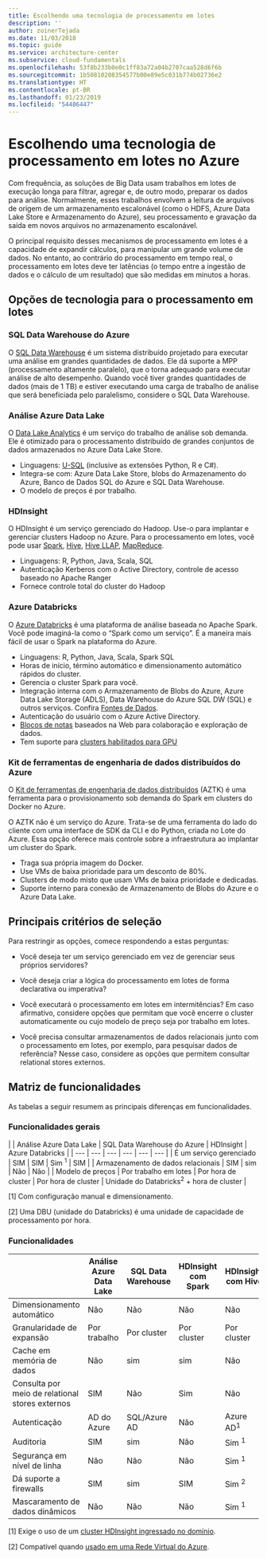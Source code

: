 ```yaml
---
title: Escolhendo uma tecnologia de processamento em lotes
description: ''
author: zoinerTejada
ms.date: 11/03/2018
ms.topic: guide
ms.service: architecture-center
ms.subservice: cloud-fundamentals
ms.openlocfilehash: 53f8b233b0e0c1ff83a72a04b2707caa528d6f6b
ms.sourcegitcommit: 1b50810208354577b00e89e5c031b774b02736e2
ms.translationtype: HT
ms.contentlocale: pt-BR
ms.lasthandoff: 01/23/2019
ms.locfileid: "54486447"
---
```

# <a name="choosing-a-batch-processing-technology-in-azure"></a>Escolhendo uma tecnologia de processamento em lotes no Azure

Com frequência, as soluções de Big Data usam trabalhos em lotes de execução longa para filtrar, agregar e, de outro modo, preparar os dados para análise. Normalmente, esses trabalhos envolvem a leitura de arquivos de origem de um armazenamento escalonável (como o HDFS, Azure Data Lake Store e Armazenamento do Azure), seu processamento e gravação da saída em novos arquivos no armazenamento escalonável.

O principal requisito desses mecanismos de processamento em lotes é a capacidade de expandir cálculos, para manipular um grande volume de dados. No entanto, ao contrário do processamento em tempo real, o processamento em lotes deve ter latências (o tempo entre a ingestão de dados e o cálculo de um resultado) que são medidas em minutos a horas.

## <a name="technology-choices-for-batch-processing"></a>Opções de tecnologia para o processamento em lotes

### <a name="azure-sql-data-warehouse"></a>SQL Data Warehouse do Azure

O [SQL Data Warehouse](/azure/sql-data-warehouse/) é um sistema distribuído projetado para executar uma análise em grandes quantidades de dados. Ele dá suporte a MPP (processamento altamente paralelo), que o torna adequado para executar análise de alto desempenho. Quando você tiver grandes quantidades de dados (mais de 1 TB) e estiver executando uma carga de trabalho de análise que será beneficiada pelo paralelismo, considere o SQL Data Warehouse.

### <a name="azure-data-lake-analytics"></a>Análise Azure Data Lake

O [Data Lake Analytics](/azure/data-lake-analytics/data-lake-analytics-overview) é um serviço do trabalho de análise sob demanda. Ele é otimizado para o processamento distribuído de grandes conjuntos de dados armazenados no Azure Data Lake Store.

- Linguagens: [U-SQL](/azure/data-lake-analytics/data-lake-analytics-u-sql-get-started) (inclusive as extensões Python, R e C#).
- Integra-se com: Azure Data Lake Store, blobs do Armazenamento do Azure, Banco de Dados SQL do Azure e SQL Data Warehouse.
- O modelo de preços é por trabalho.

### <a name="hdinsight"></a>HDInsight

O HDInsight é um serviço gerenciado do Hadoop. Use-o para implantar e gerenciar clusters Hadoop no Azure. Para o processamento em lotes, você pode usar [Spark](/azure/hdinsight/spark/apache-spark-overview), [Hive](/azure/hdinsight/hadoop/hdinsight-use-hive), [Hive LLAP](/azure/hdinsight/interactive-query/apache-interactive-query-get-started), [MapReduce](/azure/hdinsight/hadoop/hdinsight-use-mapreduce).

- Linguagens: R, Python, Java, Scala, SQL
- Autenticação Kerberos com o Active Directory, controle de acesso baseado no Apache Ranger
- Fornece controle total do cluster do Hadoop

### <a name="azure-databricks"></a>Azure Databricks

O [Azure Databricks](/azure/azure-databricks/) é uma plataforma de análise baseada no Apache Spark. Você pode imaginá-la como o “Spark como um serviço”. É a maneira mais fácil de usar o Spark na plataforma do Azure.

- Linguagens: R, Python, Java, Scala, Spark SQL
- Horas de início, término automático e dimensionamento automático rápidos do cluster.
- Gerencia o cluster Spark para você.
- Integração interna com o Armazenamento de Blobs do Azure, Azure Data Lake Storage (ADLS), Data Warehouse do Azure SQL DW (SQL) e outros serviços. Confira [Fontes de Dados](https://docs.azuredatabricks.net/spark/latest/data-sources/index.html).
- Autenticação do usuário com o Azure Active Directory.
- [Blocos de notas](https://docs.azuredatabricks.net/user-guide/notebooks/index.html) baseados na Web para colaboração e exploração de dados.
- Tem suporte para [clusters habilitados para GPU](https://docs.azuredatabricks.net/user-guide/clusters/gpu.html)

### <a name="azure-distributed-data-engineering-toolkit"></a>Kit de ferramentas de engenharia de dados distribuídos do Azure

O [Kit de ferramentas de engenharia de dados distribuídos](https://github.com/azure/aztk) (AZTK) é uma ferramenta para o provisionamento sob demanda do Spark em clusters do Docker no Azure.

O AZTK não é um serviço do Azure. Trata-se de uma ferramenta do lado do cliente com uma interface de SDK da CLI e do Python, criada no Lote do Azure. Essa opção oferece mais controle sobre a infraestrutura ao implantar um cluster do Spark.

- Traga sua própria imagem do Docker.
- Use VMs de baixa prioridade para um desconto de 80%.
- Clusters de modo misto que usam VMs de baixa prioridade e dedicadas.
- Suporte interno para conexão de Armazenamento de Blobs do Azure e o Azure Data Lake.

## <a name="key-selection-criteria"></a>Principais critérios de seleção

Para restringir as opções, comece respondendo a estas perguntas:

- Você deseja ter um serviço gerenciado em vez de gerenciar seus próprios servidores?

- Você deseja criar a lógica do processamento em lotes de forma declarativa ou imperativa?

- Você executará o processamento em lotes em intermitências? Em caso afirmativo, considere opções que permitam que você encerre o cluster automaticamente ou cujo modelo de preço seja por trabalho em lotes.

- Você precisa consultar armazenamentos de dados relacionais junto com o processamento em lotes, por exemplo, para pesquisar dados de referência? Nesse caso, considere as opções que permitem consultar relational stores externos.

## <a name="capability-matrix"></a>Matriz de funcionalidades

As tabelas a seguir resumem as principais diferenças em funcionalidades.

### <a name="general-capabilities"></a>Funcionalidades gerais

<!-- markdownlint-disable MD033 -->

| | Análise Azure Data Lake | SQL Data Warehouse do Azure | HDInsight | Azure Databricks |
| --- | --- | --- | --- | --- | --- |
| É um serviço gerenciado | SIM | SIM | Sim <sup>1</sup> | SIM |
| Armazenamento de dados relacionais | SIM | sim | Não | Não  |
| Modelo de preços | Por trabalho em lotes | Por hora de cluster | Por hora de cluster | Unidade do Databricks<sup>2</sup> + hora de cluster |

[1] Com configuração manual e dimensionamento.

[2] Uma DBU (unidade do Databricks) é uma unidade de capacidade de processamento por hora.

### <a name="capabilities"></a>Funcionalidades

| | Análise Azure Data Lake | SQL Data Warehouse | HDInsight com Spark | HDInsight com Hive | HDInsight com Hive LLAP | Azure Databricks |
| --- | --- | --- | --- | --- | --- | --- |
| Dimensionamento automático | Não  | Não | Não | Não | Não  | SIM |
| Granularidade de expansão  | Por trabalho | Por cluster | Por cluster | Por cluster | Por cluster | Por cluster |
| Cache em memória de dados | Não  | sim | sim | Não  | sim | SIM |
| Consulta por meio de relational stores externos | SIM | Não  | Sim | Não | Não  | SIM |
| Autenticação  | AD do Azure | SQL/Azure AD | Não  | Azure AD<sup>1</sup> | Azure AD<sup>1</sup> | AD do Azure |
| Auditoria  | SIM | sim | Não  | Sim <sup>1</sup> | Sim <sup>1</sup> | SIM |
| Segurança em nível de linha | Não  | Não | Não  | Sim <sup>1</sup> | Sim <sup>1</sup> | Não  |
| Dá suporte a firewalls | SIM | sim | SIM | Sim <sup>2</sup> | Sim <sup>2</sup> | Não  |
| Mascaramento de dados dinâmicos | Não  | Não | Não  | Sim <sup>1</sup> | Sim <sup>1</sup> | Não  |

<!-- markdownlint-enable MD033 -->

[1] Exige o uso de um [cluster HDInsight ingressado no domínio](/azure/hdinsight/domain-joined/apache-domain-joined-introduction).

[2] Compatível quando [usado em uma Rede Virtual do Azure](/azure/hdinsight/hdinsight-extend-hadoop-virtual-network).
